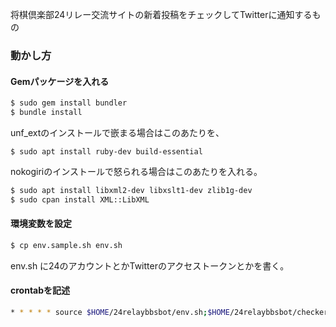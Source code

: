 将棋倶楽部24リレー交流サイトの新着投稿をチェックしてTwitterに通知するもの

### 動かし方

#### Gemパッケージを入れる

```sh
$ sudo gem install bundler
$ bundle install
```

unf_extのインストールで嵌まる場合はこのあたりを、
```
$ sudo apt install ruby-dev build-essential
```

nokogiriのインストールで怒られる場合はこのあたりを入れる。
```sh
$ sudo apt install libxml2-dev libxslt1-dev zlib1g-dev
$ sudo cpan install XML::LibXML
```

#### 環境変数を設定

```sh
$ cp env.sample.sh env.sh
```
env.sh に24のアカウントとかTwitterのアクセストークンとかを書く。

#### crontabを記述

```sh
* * * * * source $HOME/24relaybbsbot/env.sh;$HOME/24relaybbsbot/checker.rb >> $HOME/24relaybbsbot/checker.log 2>&1
```
